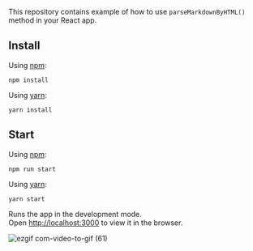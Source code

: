 This repository contains example of how to use `parseMarkdownByHTML()` method in your React app.


## Install

Using [npm](https://www.npmjs.com):

`npm install`

Using [yarn](https://classic.yarnpkg.com):

`yarn install`

## Start

Using [npm](https://www.npmjs.com):

`npm run start`

Using [yarn](https://classic.yarnpkg.com):

`yarn start`


Runs the app in the development mode.<br />
Open [http://localhost:3000](http://localhost:3000) to view it in the browser.


![ezgif com-video-to-gif (61)](https://user-images.githubusercontent.com/32493105/75344782-03cf0080-58a4-11ea-81a9-c0a1b6162aa3.gif)
